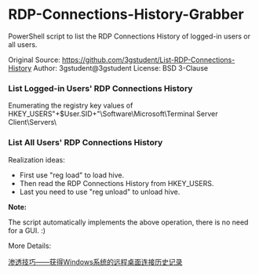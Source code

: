 # RDP-Connections-History-Grabber

PowerShell script to list the RDP Connections History of logged-in users or all users.

Original Source: https://github.com/3gstudent/List-RDP-Connections-History
Author: 3gstudent@3gstudent
License: BSD 3-Clause

### List Logged-in Users' RDP Connections History

Enumerating the registry key values of HKEY_USERS\"+$User.SID+"\Software\Microsoft\Terminal Server Client\Servers\

### List All Users' RDP Connections History

Realization ideas:

- First use "reg load" to load hive.
- Then read the RDP Connections History from HKEY_USERS.
- Last you need to use "reg unload" to unload hive. 

**Note:**

The script automatically implements the above operation, there is no need for a GUI. :)


More Details:

[渗透技巧——获得Windows系统的远程桌面连接历史记录](https://3gstudent.github.io/%E6%B8%97%E9%80%8F%E6%8A%80%E5%B7%A7-%E8%8E%B7%E5%BE%97Windows%E7%B3%BB%E7%BB%9F%E7%9A%84%E8%BF%9C%E7%A8%8B%E6%A1%8C%E9%9D%A2%E8%BF%9E%E6%8E%A5%E5%8E%86%E5%8F%B2%E8%AE%B0%E5%BD%95)
